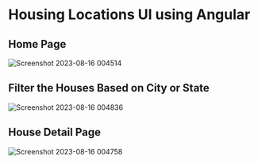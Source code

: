 # Housing Locations UI using Angular 

## Home Page
  ![Screenshot 2023-08-16 004514](https://github.com/ahmedrafat-SW/housing-locations-angular/assets/129176607/e51ea873-fed0-40c3-a30b-320246e457bc)

## Filter the Houses Based on City or State
  ![Screenshot 2023-08-16 004836](https://github.com/ahmedrafat-SW/housing-locations-angular/assets/129176607/4dadd26f-9315-4ff4-a95a-b624f9698933)




## House Detail Page
  ![Screenshot 2023-08-16 004758](https://github.com/ahmedrafat-SW/housing-locations-angular/assets/129176607/fab45e20-2b0f-424c-b6cb-e4e7a6f97c0e)
